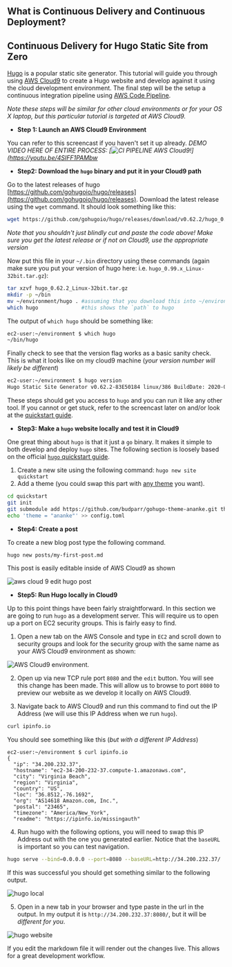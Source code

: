 ## What is Continuous Delivery and Continuous Deployment?


## Continuous Delivery for Hugo Static Site from Zero

[Hugo](https://gohugo.io/) is a popular static site generator. This tutorial will guide you through using [AWS Cloud9](https://aws.amazon.com/cloud9/) to create a Hugo website and develop against it using the cloud development environment.  The final step will be the setup a continuous integration pipeline using [AWS Code Pipeline](https://aws.amazon.com/codepipeline/).    

*Note these steps will be similar for other cloud environments or for your OS X laptop, but this particular tutorial is targeted at AWS Cloud9.*

* **Step 1:  Launch an AWS Cloud9 Environment**

You can refer to this screencast if you haven't set it up already. *DEMO VIDEO HERE OF ENTIRE PROCESS:  [![CI PIPELINE AWS Cloud9!](https://img.youtube.com/vi/4SIFF1PAMbw/0.jpg)](https://youtu.be/4SIFF1PAMbw*

* **Step2:  Download the `hugo` binary and put it in your Cloud9 path**

Go to the latest releases of hugo [https://github.com/gohugoio/hugo/releases](https://github.com/gohugoio/hugo/releases).  Download the latest release using the `wget` command.  It should look something like this:


```bash
wget https://github.com/gohugoio/hugo/releases/download/v0.62.2/hugo_0.62.2_Linux-32bit.tar.gz
```

*Note that you shouldn't just blindly cut and paste the code above!  Make sure you get the latest release or if not on Cloud9, use the appropriate version*

Now put this file in your `~/.bin` directory using these commands (again make sure you put your version of hugo here:  i.e. ```hugo_0.99.x_Linux-32bit.tar.gz```):

```bash
tar xzvf hugo_0.62.2_Linux-32bit.tar.gz
mkdir -p ~/bin
mv ~/environment/hugo . #assuming that you download this into ~/environment
which hugo              #this shows the `path` to hugo
```  

The output of `which hugo` should be something like:

```bash
ec2-user:~/environment $ which hugo
~/bin/hugo
```

Finally check to see that the version flag works as a basic sanity check. This is what it looks like on my cloud9 machine (*your version number will likely be different*)

```bash
ec2-user:~/environment $ hugo version
Hugo Static Site Generator v0.62.2-83E50184 linux/386 BuildDate: 2020-01-05T18:51:38Z
```

These steps should get you access to `hugo` and you can run it like any other tool.  If you cannot or get stuck, refer to the screencast later on and/or look at the [quickstart guide](https://gohugo.io/getting-started/installing#step-2-download-the-tarball).

* **Step3:  Make a `hugo` website locally and test it in Cloud9**

One great thing about `hugo` is that it just a `go` binary.  It makes it simple to both develop and deploy `hugo` sites.  The following section is loosely based on the official [`hugo` quickstart guide](https://gohugo.io/getting-started/quick-start/).

1.  Create a new site using the following command:  ```hugo new site quickstart```
2.  Add a theme (you could swap this part with [any theme](https://themes.gohugo.io/) you want).

```bash
cd quickstart
git init
git submodule add https://github.com/budparr/gohugo-theme-ananke.git themes/ananke
echo 'theme = "ananke"' >> config.toml
```

* **Step4:  Create a post**

To create a new blog post type the following command.

```bash
hugo new posts/my-first-post.md
```

This post is easily editable inside of AWS Cloud9 as shown

![aws cloud 9 edit hugo post](https://user-images.githubusercontent.com/58792/72943287-b8c14b00-3d43-11ea-82d8-d9129f56c0e8.png)

* **Step5:  Run Hugo locally in Cloud9**

Up to this point things have been fairly straightforward.  In this section we are going to run `hugo` as a development server.  This will require us to open up a port on EC2 security groups.  This is fairly easy to find. 

1.  Open a new tab on the AWS Console and type in `EC2` and scroll down to security groups and look for the security group with the same name as your AWS Cloud9 environment as shown:

![AWS Cloud9 environment](https://user-images.githubusercontent.com/58792/72944297-7f3e0f00-3d46-11ea-915e-5a1c17eee168.png).

2.  Open up via new TCP rule port `8080` and the `edit` button.  You will see this change has been made.  This will allow us to browse to port `8080` to preview our website as we develop it locally on AWS Cloud9.

3.  Navigate back to AWS Cloud9 and run this command to find out the IP Address (we will use this IP Address when we run `hugo`).


```bash
curl ipinfo.io
````

You should see something like this (*but with a different IP Address*)

```
ec2-user:~/environment $ curl ipinfo.io
{
  "ip": "34.200.232.37",
  "hostname": "ec2-34-200-232-37.compute-1.amazonaws.com",
  "city": "Virginia Beach",
  "region": "Virginia",
  "country": "US",
  "loc": "36.8512,-76.1692",
  "org": "AS14618 Amazon.com, Inc.",
  "postal": "23465",
  "timezone": "America/New_York",
  "readme": "https://ipinfo.io/missingauth"
  ```

4.  Run hugo with the following options, you will need to swap this IP Address out with the one you generated earlier.  Notice that the `baseURL` is important so you can test navigation.

```bash
hugo serve --bind=0.0.0.0 --port=8080 --baseURL=http://34.200.232.37/
```

If this was successful you should get something similar to the following output.

![hugo local](https://user-images.githubusercontent.com/58792/72945003-9da50a00-3d48-11ea-9562-e60b4ffa69e8.png)

5.  Open in a new tab in your browser and type paste in the url in the output. In my output it is `http://34.200.232.37:8080/`, but it will be *different for you*.

![hugo website](https://user-images.githubusercontent.com/58792/72945272-6420ce80-3d49-11ea-9ed1-5661218713cb.png)

If you edit the markdown file it will render out the changes live.  This allows for a great development workflow.